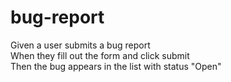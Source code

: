 # bug-report
Given a user submits a bug report  
When they fill out the form and click submit  
Then the bug appears in the list with status "Open"

